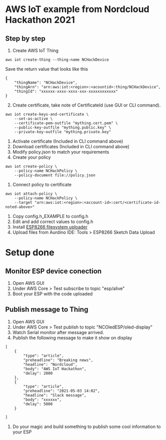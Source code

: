 # AWS IoT example from Nordcloud Hackathon 2021

## Step by step
1. Create AWS IoT Thing
```
aws iot create-thing --thing-name NCHackDevice
```
Save the return value that looks like this
```
{
    "thingName": "NCHackDevice",
    "thingArn": "arn:aws:iot:<region>:<acountid>:thing/NCHackDevice",
    "thingId": "xxxxxx-xxxx-xxxx-xxx-xxxxxxxxxxxx"
}
```

2. Create certificate, take note of CertificateId (use GUI or CLI command).
```
aws iot create-keys-and-certificate \
    --set-as-active \
    --certificate-pem-outfile "mything.cert.pem" \
    --public-key-outfile "mything.public.key" \
    --private-key-outfile "mything.private.key"
```
1. Activate certificate (Included in CLI command above)
1. Download certificates (Included in CLI command above)
1. Modify policy.json to match your requirements
1. Create your policy
```
aws iot create-policy \
    --policy-name NCHackPolicy \
    --policy-document file://policy.json
```
1. Connect policy to certificate
```
aws iot attach-policy \
    --policy-name NCHackPolicy \
    --target "arn:aws:iot:<region>:<account-id>:cert/<certificate-id-noted-above>"
```
1. Copy config.h_EXAMPLE to config.h
1. Edit and add correct values to config.h
1. Install [ESP8266 filesystem uploader](https://github.com/esp8266/arduino-esp8266fs-plugin)
1. Upload files from Aurdino IDE: Tools > ESP8266 Sketch Data Upload

# Setup done

## Monitor ESP device conection

1. Open AWS GUI
1. Under AWS Core > Test subscribe to topic "esp/alive"
1. Boot your ESP with the code uploaded

## Publish message to Thing
1. Open AWS GUI
1. Under AWS Core > Test publish to topic "NCOledESP/oled-display"
1. Watch Serial monitor after message arrived. 
1. Publish the following message to make it show on display
```
[
    { 
        "type": "article", 
        "preheadline": "Breaking news",
        "headline": "Nordcloud",
        "body": "AWS IoT Hackathon",
        "delay": 2000
    },
    { 
        "type": "article", 
        "preheadline": "2021-05-03 14:02",
        "headline": "Slack message",
        "body": "xxxxxx",
        "delay": 5000
    }

]
```
1. Do your magic and build something to publish some cool information to your ESP